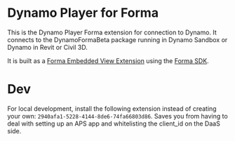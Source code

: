# Dynamo Player for Forma

This is the Dynamo Player Forma extension for connection to Dynamo. It connects to the DynamoFormaBeta package running in Dynamo Sandbox or Dynamo in Revit or Civil 3D.

It is built as a [Forma Embedded View Extension](https://aps.autodesk.com/en/docs/forma/v1/overview/welcome-to-forma/) using the [Forma SDK](https://aps.autodesk.com/en/docs/forma/v1/overview/welcome-to-forma/).

# Dev

For local development, install the following extension instead of creating your own: `2940afa1-5228-4144-8de6-74fa66803d86`. Saves you from having to deal with setting up an APS app and whitelisting the client_id on the DaaS side.
